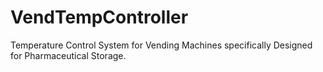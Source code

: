 # VendTempController
Temperature Control System for Vending Machines specifically Designed for Pharmaceutical Storage. 
